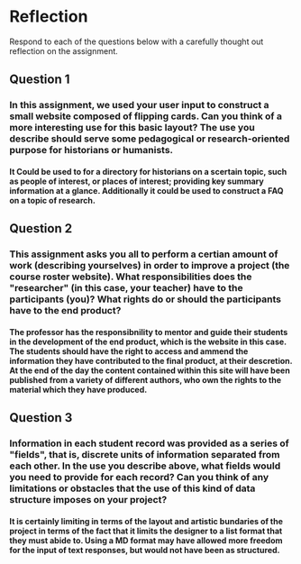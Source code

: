 # Reflection

Respond to each of the questions below with a carefully thought out reflection on the assignment.

## Question 1
### In this assignment, we used your user input to construct a small website composed of flipping cards. Can you think of a more interesting use for this basic layout? The use you describe should serve some pedagogical or research-oriented purpose for historians or humanists.
#### It Could be used to for a directory for historians on a scertain topic, such as people of interest, or places of interest; providing key summary information at a glance. Additionally it could be used to construct a FAQ on a topic of research.
## Question 2
### This assignment asks you all to perform a certian amount of work (describing yourselves) in order to improve a project (the course roster website). What responsibilities does the "researcher" (in this case, your teacher) have to the participants (you)? What rights do or should the participants have to the end product? 
#### The professor has the responsibnility to mentor and guide their students in the development of the end product, which is the website in this case. The students should have the right to access and ammend the information they have contributed to the final product, at their descretion. At the end of the day the content contained within this site will have been published from a variety of different authors, who own the rights to the material which they have produced. 
## Question 3
### Information in each student record was provided as a series of "fields", that is, discrete units of information separated from each other. In the use you describe above, what fields would you need to provide for each record? Can you think of any limitations or obstacles that the use of this kind of data structure imposes on your project?
#### It is certainly limiting in terms of the layout and artistic bundaries of the project in terms of the fact that it limits the designer to a list format that they must abide to. Using a MD format may have allowed more freedom for the input of text responses, but would not have been as structured. 
